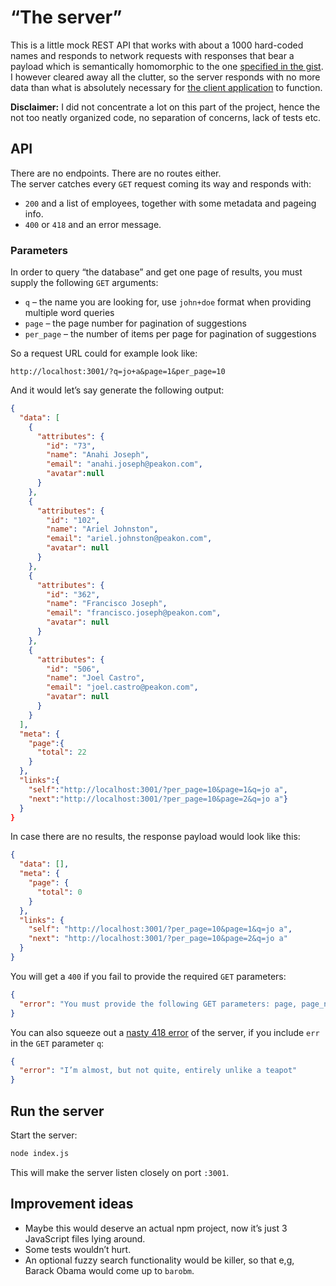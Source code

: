# “The server”

This is a little mock REST API that works with about a 1000 hard-coded names and responds to network requests with responses that bear a payload which is semantically homomorphic to the one [specified in the gist](https://gist.github.com/daviferreira/41238222ac31fe36348544ee1d4a9a5e). I however cleared away all the clutter, so the server responds with no more data than what is absolutely necessary for [the client application](../client/README.md) to function.

**Disclaimer:** I did not concentrate a lot on this part of the project, hence the not too neatly organized code, no separation of concerns, lack of tests etc.

## API

There are no endpoints. There are no routes either.<br />
The server catches every `GET` request coming its way and responds with:

- `200` and a list of employees, together with some metadata and pageing info.
- `400` or `418` and an error message.

### Parameters

In order to query “the database” and get one page of results, you must supply the following `GET` arguments:
- `q` – the name you are looking for, use `john+doe` format when providing multiple word queries
- `page` – the page number for pagination of suggestions
- `per_page` – the number of items per page for pagination of suggestions

So a request URL could for example look like:
```
http://localhost:3001/?q=jo+a&page=1&per_page=10
```
And it would let’s say generate the following output:
```json
{
  "data": [
    {
      "attributes": {
        "id": "73",
        "name": "Anahi Joseph",
        "email": "anahi.joseph@peakon.com",
        "avatar":null
      }
    },
    {
      "attributes": {
        "id": "102",
        "name": "Ariel Johnston",
        "email": "ariel.johnston@peakon.com",
        "avatar": null
      }
    },
    {
      "attributes": {
        "id": "362",
        "name": "Francisco Joseph",
        "email": "francisco.joseph@peakon.com",
        "avatar": null
      }
    },
    {
      "attributes": {
        "id": "506",
        "name": "Joel Castro",
        "email": "joel.castro@peakon.com",
        "avatar": null
      }
    }
  ],
  "meta": {
    "page":{
      "total": 22
    }
  },
  "links":{
    "self":"http://localhost:3001/?per_page=10&page=1&q=jo a",
    "next":"http://localhost:3001/?per_page=10&page=2&q=jo a"}
  }
}
```

In case there are no results, the response payload would look like this:
```json
{
  "data": [],
  "meta": {
    "page": {
      "total": 0
    }
  },
  "links": {
    "self": "http://localhost:3001/?per_page=10&page=1&q=jo a",
    "next": "http://localhost:3001/?per_page=10&page=2&q=jo a"
  }
}
```

You will get a `400` if you fail to provide the required `GET` parameters:
```json
{
  "error": "You must provide the following GET parameters: page, page_number, q"
}
```

You can also squeeze out a [nasty 418 error](https://developer.mozilla.org/en-US/docs/Web/HTTP/Status/418) of the server, if you include `err` in the `GET` parameter `q`:
```json
{
  "error": "I’m almost, but not quite, entirely unlike a teapot"
}
```
## Run the server

Start the server:
```bash
node index.js
```
This will make the server listen closely on port `:3001`.

## Improvement ideas

- Maybe this would deserve an actual npm project, now it’s just 3 JavaScript files lying around.
- Some tests wouldn’t hurt.
- An optional fuzzy search functionality would be killer, so that e,g, Barack Obama would come up to `barobm`.

